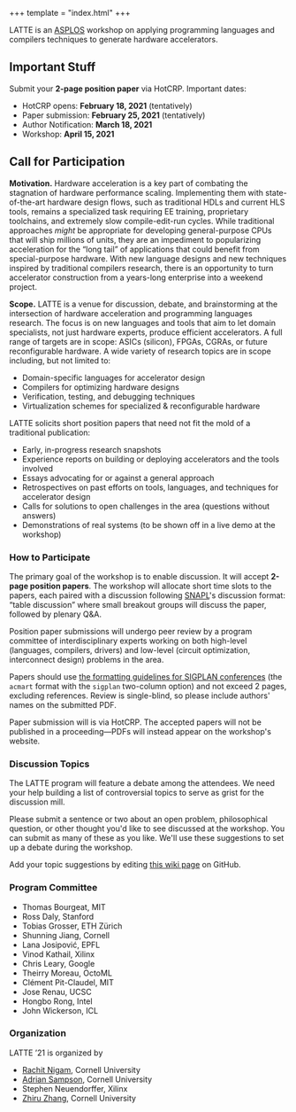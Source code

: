 +++
template = "index.html"
+++

LATTE is an [ASPLOS][] workshop on applying programming languages and compilers
techniques to generate hardware accelerators.

## Important Stuff

Submit your **2-page position paper** via HotCRP. Important dates:

- HotCRP opens: **February 18, 2021** (tentatively)
- Paper submission: **February 25, 2021** (tentatively)
- Author Notification: **March 18, 2021**
- Workshop: **April 15, 2021**


## Call for Participation

**Motivation.**
Hardware acceleration is a key part of combating the stagnation of hardware performance scaling. Implementing them with state-of-the-art hardware design flows, such as traditional HDLs and current HLS tools, remains a specialized task requiring EE training, proprietary toolchains, and extremely slow compile-edit-run cycles. While traditional approaches *might* be appropriate for developing general-purpose CPUs that will ship millions of units, they are an impediment to popularizing acceleration for the “long tail” of applications that could benefit from special-purpose hardware. With new language designs and new techniques inspired by traditional compilers research, there is an opportunity to turn accelerator construction from a years-long enterprise into a weekend project.

**Scope.**
LATTE is a venue for discussion, debate, and brainstorming at the intersection of hardware acceleration and programming languages research. The focus is on new languages and tools that aim to let domain specialists, not just hardware experts, produce efficient accelerators. A full range of targets are in scope: ASICs (silicon), FPGAs, CGRAs, or future reconfigurable hardware. A wide variety of research topics are in scope including, but not limited to:

- Domain-specific languages for accelerator design
- Compilers for optimizing hardware designs
- Verification, testing, and debugging techniques
- Virtualization schemes for specialized & reconfigurable hardware

LATTE solicits short position papers that need not fit the mold of a traditional publication:

- Early, in-progress research snapshots
- Experience reports on building or deploying accelerators and the tools involved
- Essays advocating for or against a general approach
- Retrospectives on past efforts on tools, languages, and techniques for accelerator design
- Calls for solutions to open challenges in the area (questions without answers)
- Demonstrations of real systems (to be shown off in a live demo at the workshop)

### How to Participate

The primary goal of the workshop is to enable discussion. It will accept **2-page position papers**.
The workshop will allocate short time slots to the papers, each paired with a discussion following [SNAPL][]'s discussion format:
“table discussion” where small breakout groups will discuss the paper, followed by plenary Q&A.

Position paper submissions will undergo peer review by a program committee of interdisciplinary experts working on both high-level (languages, compilers, drivers) and low-level (circuit optimization, interconnect design) problems in the area.

Papers should use [the formatting guidelines for SIGPLAN conferences][sigplanconf] (the `acmart` format with the `sigplan` two-column option) and not exceed 2 pages, excluding references. Review is single-blind, so please include authors' names on the submitted PDF.

Paper submission will is via HotCRP.
The accepted papers will not be published in a proceeding—PDFs will instead appear on the workshop's website.

### Discussion Topics

The LATTE program will feature a debate among the attendees. We need your help building a list of controversial topics to serve as grist for the discussion mill.

Please submit a sentence or two about an open problem, philosophical question, or other thought you'd like to see discussed at the workshop. You can submit as many of these as you like. We'll use these suggestions to set up a debate during the workshop.

Add your topic suggestions by editing [this wiki page][topics] on GitHub.

### Program Committee

- Thomas Bourgeat, MIT
- Ross Daly, Stanford
- Tobias Grosser, ETH Zürich
- Shunning Jiang, Cornell
- Lana Josipović, EPFL
- Vinod Kathail, Xilinx
- Chris Leary, Google
- Theirry Moreau, OctoML
- Clément Pit-Claudel, MIT
- Jose Renau, UCSC
- Hongbo Rong, Intel
- John Wickerson, ICL

### Organization

LATTE ’21 is organized by

- [Rachit Nigam](https://rachitnigam.com), Cornell University
- [Adrian Sampson](http://adriansampson.net), Cornell University
- Stephen Neuendorffer, Xilinx
- [Zhiru Zhang](https://www.csl.cornell.edu/~zhiruz/), Cornell University


[topics]: https://github.com/cucapra/latte20/edit/main/discussion.md
[snapl]: http://cs.brown.edu/~sk/Memos/Conference-Discussion-Format/
[sigplanconf]: http://www.sigplan.org/Resources/Author/
[hotcrp]: http://example.com/TK
[asplos]: https://asplos-conference.org
